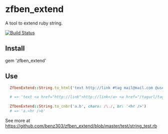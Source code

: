 # zfben_extend

A tool to extend ruby string.

[![Build Status](https://secure.travis-ci.org/benz303/zfben_extend.png)](http://travis-ci.org/benz303/zfben_extend)

## Install

  gem 'zfben_extend'

## Use

```ruby
  ZfbenExtend::String.to_html('text http://link #tag mail@mail.com @user text', tag_url: '/tagurl/', user_url: '/userurl/')
  
  # => 'text <a href="http://link">http://link</a> <a href="/tagurl/tag">#tag</a> <a href="mailto:mail@mail.com">mail@mail.com</a> <a href="/userurl/user">@user</a> text'
  
  ZfbenExtend::String.to_cnbr('a.b', chars: /\./, br: '<hr />')
  # => 'a.<hr />b'
```

See more at https://github.com/benz303/zfben_extend/blob/master/test/string_test.rb
